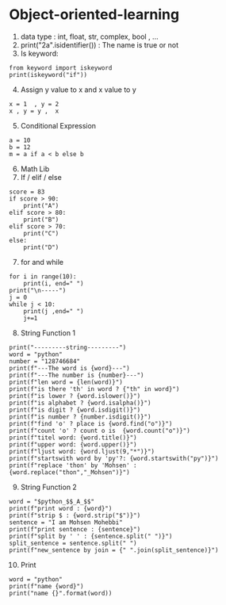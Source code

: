 # Object-oriented-learning

1. data type : int, float, str, complex, bool , ...  
2. print("2a".isidentifier()) : The name is true or not
3. Is keyword:

```
from keyword import iskeyword
print(iskeyword("if"))
```

4. Assign y value to x and x value to y
```
x = 1  , y = 2
x , y = y ,  x
```
5. Conditional Expression
```
a = 10
b = 12
m = a if a < b else b
```
6. Math Lib
7. If / elif / else
```
score = 83
if score > 90:
    print("A")
elif score > 80:
    print("B")
elif score > 70:
    print("C")
else:
    print("D")
```
7. for and while
```
for i in range(10):
    print(i, end=" ")
print("\n-----")
j = 0
while j < 10:
    print(j ,end=" ")
    j+=1
```
8. String Function 1
```
print("---------string---------")
word = "python"
number = "128746684"
print(f"---The word is {word}---")
print(f"---The number is {number}---")
print(f"len word = {len(word)}")
print(f"is there 'th' in word ? {"th" in word}")
print(f"is lower ? {word.islower()}")
print(f"is alphabet ? {word.isalpha()}")
print(f"is digit ? {word.isdigit()}")
print(f"is number ? {number.isdigit()}")
print(f"find 'o' ? place is {word.find("o")}")
print(f"count 'o' ? count o is  {word.count("o")}")
print(f"titel word: {word.title()}")
print(f"upper word: {word.upper()}")
print(f"ljust word: {word.ljust(9,"*")}")
print(f"startswith word by 'py'?: {word.startswith("py")}")
print(f"replace 'thon' by 'Mohsen' : {word.replace("thon","_Mohsen")}")
```
9. String Function 2
```
word = "$python_$$_A_$$"
print(f"print word : {word}")
print(f"strip $ : {word.strip("$")}")
sentence = "I am Mohsen Mohebbi"
print(f"print sentence : {sentence}")
print(f"split by ' ' : {sentence.split(" ")}")
split_sentence = sentence.split(" ")
print(f"new_sentence by join = {" ".join(split_sentence)}")
```
10. Print
```
word = "python"
print(f"name {word}")
print("name {}".format(word))
```